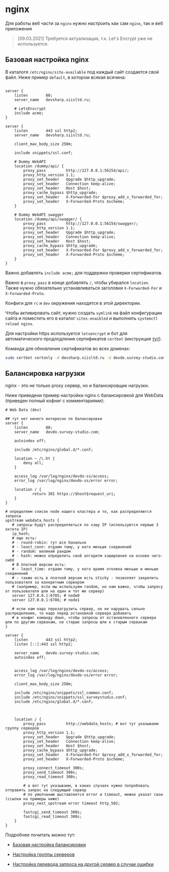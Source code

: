 # nginx

Для работы веб части за `nginx` нужно настроить как сам `nginx`, так и веб приложения

> [09.03.2021] Требуется актуализация, т.к. Let's Encrypt уже не используется.

## Базовая настройка nginx

В каталоге `/etc/nginx/site-available` под каждый сайт создается свой файл. 
Ниже пример `default`, в котором всякая всячина:

```nginx

server {
    listen        80;
    server_name   devsharp.siisltd.ru;

    # LetsEnscrypt
    include acme;
}

server {
    listen        443 ssl http2;
    server_name   devsharp.siisltd.ru;

    client_max_body_size 250m;

    include snippets/ssl.conf;

    # Dummy WebAPI
    location /dummy/api/ {
        proxy_pass         http://127.0.0.1:56154/api/;
        proxy_http_version 1.1;
        proxy_set_header   Upgrade $http_upgrade;
        proxy_set_header   Connection keep-alive;
        proxy_set_header   Host $host;
        proxy_cache_bypass $http_upgrade;
        proxy_set_header   X-Forwarded-For $proxy_add_x_forwarded_for;
        proxy_set_header   X-Forwarded-Proto $scheme;
    }

    # Dummy WebAPI swagger
    location /dummy/api/swagger/ {
        proxy_pass         http://127.0.0.1:56154/swagger/;
        proxy_http_version 1.1;
        proxy_set_header   Upgrade $http_upgrade;
        proxy_set_header   Connection keep-alive;
        proxy_set_header   Host $host;
        proxy_cache_bypass $http_upgrade;
        proxy_set_header   X-Forwarded-For $proxy_add_x_forwarded_for;
        proxy_set_header   X-Forwarded-Proto $scheme;
    }
}

```

Важно добавлять `include acme;` для поддержки проверки сертификатов.

Важно в `proxy_pass` в конце добавлять `/`, чтобы убирался `location`. 
Также нужно обязательно устанавливаться заголовки `X-Forwarded-For` и `X-Forwarded-Proto`.

Конфиги для `rc` и `dev` окружения находятся в этой директории.

Чтобы активировать сайт, нужно создать `symlink` на файл конфигурации сайта и поместить его в каталог `sites-enaibled` 
и выполнить `systemctl reload nginx`.

Для настройки https используется `letsencrypt` и бот для автоматического продлодления сертификатов `certbot` 
(инструкция [тут](https://habr.com/en/post/318952/)).

Команда для обновления сертификатов во всех доменах:
```bash
sudo certbot certonly -d devsharp.siisltd.ru -d devdo.survey-studio.com -d devapi.survey-studio.com -d rcdo.survey-studio.com -d rcapi.survey-studio.com -d devdex1.survey-studio.com -d devdex2.survey-studio.com -d rcdex1.survey-studio.com -d rcdex2.survey-studio.com -d devwsu.survey-studio.com -d rcwsu.survey-studio.com --expand
```

## Балансировка нагрузки

nginx - это не только proxy сервер, но и балансировщик нагрузки.

Ниже приведени пример настройки nginx с балансировкой для WebData (приведен полный кофниг с комментариями):

```
# Web Data (dev)

## тут нет ничего интересно по балансировки
server {
    listen        80;
    server_name   devdo.survey-studio.com;
    
    autoindex off;

    include /etc/nginx/global.d/*.conf;
    
    location ~ /\.ht {
        deny all;
    }
    
    access_log /var/log/nginx/devdo-ss/access;
    error_log /var/log/nginx/devdo-ss/error error;

    location / {
            return 301 https://$host$request_uri;
    }
}

# определяем список node нашего кластера и то, как распределяются запросы
upstream webdata_hosts {
   # запросы будут распределяеться по хэшу IP (используются первые 3 октета IP)
   ip_hash; 
   # еще есть:
   # - round-robin: тут все банально
   # - least_conn: отдаем тому, у кого меньше соединений 
   # - random: великий рандом  
   # - hash: можно определить свой алгоритм хэшировния на основе чего-либб
   # В платной версии есть:
   # - least_time: отдаем тому, у кого время отклика меньше и меньше соединений
   # - также есть в платной версии есть sticky - позволяет закрепить пользователя за конкретным сервером 
   # (например, если мы используем random, но нам важно, чтобы запросу от пользователя шли на один и тот же сервер)
   server 127.0.0.1:6785; # node0
   server 127.0.0.1:6786; # node1

   # если нам надо перезагрузить сервер, но не нарушать сильно распределение, то надо перед остановкой сервера добавить 
   # в конфиг команду down, чтобы запросы от остановленного сервера шли по другим сервакам, но старые запросы шли к старым сервакам
}

server {
    listen        443 ssl http2;    
    listen [::]:443 ssl http2;
    
    server_name   devdo.survey-studio.com;
    autoindex off;
    
    
    access_log /var/log/nginx/devdo-ss/access;
    error_log /var/log/nginx/devdo-ss/error error;

    client_max_body_size 250m;

    include /etc/nginx/snippets/ssl_common.conf;
    include /etc/nginx/snippets/ssl_surveystudio.conf;
    include /etc/nginx/global.d/*.conf; 



    location / {
        proxy_pass         http://webdata_hosts; # вот тут указываем группу серверов
        proxy_http_version 1.1;
        proxy_set_header   Upgrade $http_upgrade;
        proxy_set_header   Connection keep-alive;
        proxy_set_header   Host $host;
        proxy_cache_bypass $http_upgrade;
        proxy_set_header   X-Forwarded-For $proxy_add_x_forwarded_for;
        proxy_set_header   X-Forwarded-Proto $scheme;

        proxy_connect_timeout 300s;
        proxy_send_timeout 300s;
        proxy_read_timeout 300s;

        # а вот тут указываем, в каких случаях нужно попробовать отправить запрос на следующий сервер
        # по умолчанию выставляется error и timeout, можно указат свои (ссылки на примеры ниже)
        proxy_next_upstream error timeout http_502;
        
        fastcgi_send_timeout 300s;
        fastcgi_read_timeout 300s;
    }
}

```

Подробнее почитать можно тут:

- [Базовая настройка балансировки](https://nginx.org/en/docs/http/load_balancing.html)

- [Настройка группы серверов](https://nginx.org/en/docs/http/ngx_http_upstream_module.html#server)

- [Настройка перевода запроса на другой сервер в случае ошибки](https://nginx.org/en/docs/http/ngx_http_proxy_module.html#proxy_next_upstream)
